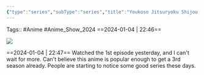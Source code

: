 ```yaml
---
{"type":"series","subType":"series","title":"Youkoso Jitsuryoku Shijou Shugi no Kyoushitsu e 3rd Season","englishTitle":"Classroom of the Elite III","year":2024,"dataSource":"MALAPI","url":"https://myanimelist.net/anime/51180/Youkoso_Jitsuryoku_Shijou_Shugi_no_Kyoushitsu_e_3rd_Season","id":51180,"plot":null,"genres":["Drama","Suspense"],"writer":null,"studio":["Lerche"],"episodes":13,"duration":"23 min per ep","onlineRating":8.24,"actors":null,"image":"https://cdn.myanimelist.net/images/anime/1332/139318.jpg","released":true,"streamingServices":null,"airing":true,"airedFrom":"03/01/2024","airedTo":"unknown","watched":false,"lastWatched":"","personalRating":0,"tags":["mediaDB/tv/series"],"dg-publish":true,"status":"🟡 watching","rating":"⭐","permalink":"/media-db/series/youkoso-jitsuryoku-shijou-shugi-no-kyoushitsu-e-3rd-season-2024/","dgPassFrontmatter":true,"noteIcon":"3","created":"2024-01-04T22:39:23.128+05:30","updated":"2024-01-07T23:14:59.544+05:30"}
---
```


Tags:: #Anime #Anime_Show_2024 
==2024-01-04 | 22:46==

<img src="https://cdn.myanimelist.net/images/anime/1332/139318.jpg">

==2024-01-04 | 22:47==
Watched the 1st episode yesterday, and I can't wait for more. Can't believe this anime is popular enough to get a 3rd season already. People are starting to notice some good series these days.